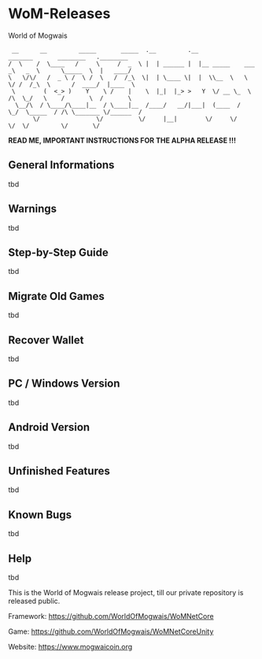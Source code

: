 # WoM-Releases
World of Mogwais


```
 __      __         _____       _____  .__         .__                   _______       ________   .________
/  \    /  \____   /     \     /  _  \ |  | ______ |  |__ _____    ___  _\   _  \      \_____  \  |   ____/
\   \/\/   /  _ \ /  \ /  \   /  /_\  \|  | \____ \|  |  \\__  \   \  \/ /  /_\  \      /  ____/  |____  \ 
 \        (  <_> )    Y    \ /    |    \  |_|  |_> >   Y  \/ __ \_  \   /\  \_/   \    /       \  /       \
  \__/\  / \____/\____|__  / \____|__  /____/   __/|___|  (____  /   \_/  \_____  / /\ \_______ \/______  /
       \/                \/          \/     |__|        \/     \/               \/  \/         \/       \/ 
```
**READ ME, IMPORTANT INSTRUCTIONS FOR THE ALPHA RELEASE !!!**

General Informations
--------------------

tbd

Warnings
--------

tbd

Step-by-Step Guide
------------------

tbd

Migrate Old Games
-----------------

tbd

Recover Wallet
--------------

tbd

PC / Windows Version
--------------------

tbd

Android Version
---------------

tbd

Unfinished Features
-------------------

tbd

Known Bugs
----------

tbd

Help
----

tbd

This is the World of Mogwais release project, till our private repository is released public.

Framework: https://github.com/WorldOfMogwais/WoMNetCore

Game: https://github.com/WorldOfMogwais/WoMNetCoreUnity

Website: https://www.mogwaicoin.org
